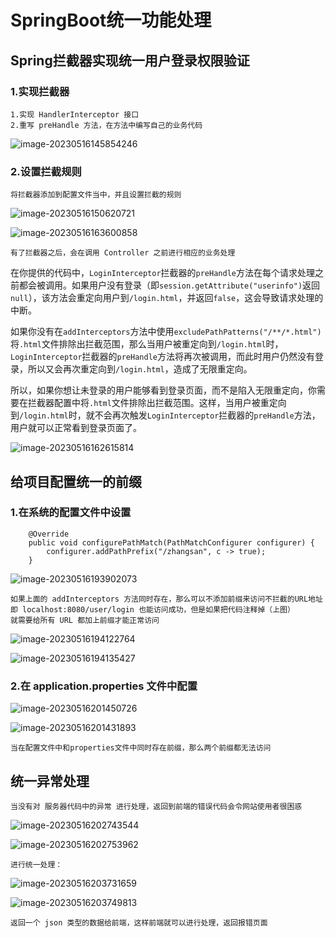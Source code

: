 # SpringBoot统一功能处理

## Spring拦截器实现统一用户登录权限验证

### 1.实现拦截器

```
1.实现 HandlerInterceptor 接口
2.重写 preHandle 方法，在方法中编写自己的业务代码
```

![image-20230516145854246](C:\Users\方锐\AppData\Roaming\Typora\typora-user-images\image-20230516145854246.png)

### 2.设置拦截规则

```
将拦截器添加到配置文件当中，并且设置拦截的规则
```

![image-20230516150620721](C:\Users\方锐\AppData\Roaming\Typora\typora-user-images\image-20230516150620721.png)

![image-20230516163600858](C:\Users\方锐\AppData\Roaming\Typora\typora-user-images\image-20230516163600858.png)

```
有了拦截器之后，会在调用 Controller 之前进行相应的业务处理
```

在你提供的代码中，`LoginInterceptor`拦截器的`preHandle`方法在每个请求处理之前都会被调用。如果用户没有登录（即`session.getAttribute("userinfo")`返回`null`），该方法会重定向用户到`/login.html`，并返回`false`，这会导致请求处理的中断。

如果你没有在`addInterceptors`方法中使用`excludePathPatterns("/**/*.html")`将`.html`文件排除出拦截范围，那么当用户被重定向到`/login.html`时，`LoginInterceptor`拦截器的`preHandle`方法将再次被调用，而此时用户仍然没有登录，所以又会再次重定向到`/login.html`，造成了无限重定向。

所以，如果你想让未登录的用户能够看到登录页面，而不是陷入无限重定向，你需要在拦截器配置中将`.html`文件排除出拦截范围。这样，当用户被重定向到`/login.html`时，就不会再次触发`LoginInterceptor`拦截器的`preHandle`方法，用户就可以正常看到登录页面了。

![image-20230516162615814](C:\Users\方锐\AppData\Roaming\Typora\typora-user-images\image-20230516162615814.png)

## 给项目配置统一的前缀

### 1.在系统的配置文件中设置

```
    @Override
    public void configurePathMatch(PathMatchConfigurer configurer) {
        configurer.addPathPrefix("/zhangsan", c -> true);
    }
```

![image-20230516193902073](C:\Users\方锐\AppData\Roaming\Typora\typora-user-images\image-20230516193902073.png)

```
如果上面的 addInterceptors 方法同时存在，那么可以不添加前缀来访问不拦截的URL地址
即 localhost:8080/user/login 也能访问成功，但是如果把代码注释掉（上图）
就需要给所有 URL 都加上前缀才能正常访问
```

![image-20230516194122764](C:\Users\方锐\AppData\Roaming\Typora\typora-user-images\image-20230516194122764.png)

![image-20230516194135427](C:\Users\方锐\AppData\Roaming\Typora\typora-user-images\image-20230516194135427.png)

### 2.在 application.properties 文件中配置

![image-20230516201450726](C:\Users\方锐\AppData\Roaming\Typora\typora-user-images\image-20230516201450726.png)

![image-20230516201431893](C:\Users\方锐\AppData\Roaming\Typora\typora-user-images\image-20230516201431893.png)

```
当在配置文件中和properties文件中同时存在前缀，那么两个前缀都无法访问
```

## 统一异常处理

```
当没有对 服务器代码中的异常 进行处理，返回到前端的错误代码会令网站使用者很困惑
```

![image-20230516202743544](C:\Users\方锐\AppData\Roaming\Typora\typora-user-images\image-20230516202743544.png)

![image-20230516202753962](C:\Users\方锐\AppData\Roaming\Typora\typora-user-images\image-20230516202753962.png)

```
进行统一处理：
```

![image-20230516203731659](C:\Users\方锐\AppData\Roaming\Typora\typora-user-images\image-20230516203731659.png)

![image-20230516203749813](C:\Users\方锐\AppData\Roaming\Typora\typora-user-images\image-20230516203749813.png)

```
返回一个 json 类型的数据给前端，这样前端就可以进行处理，返回报错页面
```

